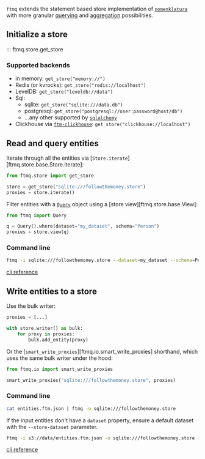 `ftmq` extends the statement based store implementation of [`nomenklatura`](https://github.com/opensanctions/nomenklatura) with more granular [querying](./query.md) and [aggregation](./aggregation.md) possibilities.

## Initialize a store

::: ftmq.store.get_store

### Supported backends

- in memory: `get_store("memory://")`
- Redis (or kvrocks): `get_store("redis://localhost")`
- LevelDB: `get_store("leveldb://data")`
- Sql:
    - sqlite: `get_store("sqlite:///data.db")`
    - postgresql: `get_store("postgresql://user:password@host/db")`
    - ...any other supported by [`sqlalchemy`](https://www.sqlalchemy.org/)
- Clickhouse via [`ftm-clickhouse`](https://github.com/investigativedata/ftm-columnstore/): `get_store("clickhouse://localhost")`

## Read and query entities

Iterate through all the entities via [`Store.iterate`][ftmq.store.base.Store.iterate]:

```python
from ftmq.store import get_store

store = get_store("sqlite:///followthemoney.store")
proxies = store.iterate()
```

Filter entities with a [`Query`](./query.md) object using a [store view][ftmq.store.base.View]:

```python
from ftmq import Query

q = Query().where(dataset="my_dataset", schema="Person")
proxies = store.view(q)
```

### Command line

```bash
ftmq -i sqlite:///followthemoney.store --dataset=my_dataset --schema=Person
```

[cli reference](./reference/cli.md)

## Write entities to a store

Use the bulk writer:

```python
proxies = [...]

with store.writer() as bulk:
    for proxy in proxies:
        bulk.add_entity(proxy)
```

Or the [`smart_write_proxies`][ftmq.io.smart_write_proxies] shorthand, which uses the same bulk writer under the hood:

```python
from ftmq.io import smart_write_proxies

smart_write_proxies("sqlite:///followthemoney.store", proxies)
```

### Command line

```bash
cat entities.ftm.json | ftmq -o sqlite:///followthemoney.store
```

If the input entities don't have a `dataset` property, ensure a default dataset with the `--store-dataset` parameter.

```bash
ftmq -i s3://data/entities.ftm.json -o sqlite:///followthemoney.store --store-dataset=my_dataset
```

[cli reference](./reference/cli.md)
